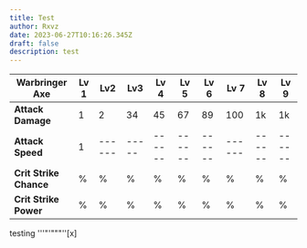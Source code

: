 ```yaml
---
title: Test
author: Rxvz
date: 2023-06-27T10:16:26.345Z
draft: false
description: test
---
```

| Warbringer Axe         | Lv 1 | Lv2     | Lv3    | Lv 4    | Lv 5    | Lv 6    | Lv 7    | Lv 8    | Lv 9    |
| ---------------------- | ---- | ------- | ------ | ------- | ------- | ------- | ------- | ------- | ------- |
| **Attack Damage**      | 1    | 2       | 34     | 45      | 67      | 89      | 100     | 1k      | 1k      |
| **Attack Speed**       | 1    | \------ | \----- | \------ | \------ | \------ | \------ | \------ | \------ |
| **Crit Strike Chance** | %    | %       | %      | %       | %       | %       | %       | %       | %       |
| **Crit Strike Power**  | %    | %       | %      | %       | %       | %       | %       | %       | %       |

testing '''"'"""''\[x]